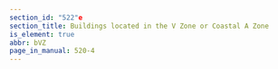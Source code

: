 ```yaml
---
section_id: "522"e
section_title: Buildings located in the V Zone or Coastal A Zone
is_element: true
abbr: bVZ
page_in_manual: 520-4
---
```

